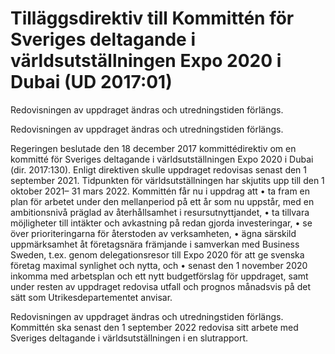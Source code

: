 # Tilläggsdirektiv till Kommittén för Sveriges deltagande i världsutställningen Expo 2020 i Dubai (UD 2017:01)

Redovisningen av uppdraget ändras och utredningstiden förlängs.

Redovisningen av uppdraget ändras och utredningstiden förlängs.

Regeringen beslutade den 18 december 2017 kommittédirektiv om en
kommitté för Sveriges deltagande i världsutställningen Expo 2020 i Dubai
(dir. 2017:130). Enligt direktiven skulle uppdraget redovisas senast den 1
september 2021.
Tidpunkten för världsutställningen har skjutits upp till den 1 oktober 2021–
31 mars 2022. Kommittén får nu i uppdrag att
• ta fram en plan för arbetet under den mellanperiod på ett år som nu
uppstår, med en ambitionsnivå präglad av återhållsamhet i
resursutnyttjandet,
• ta tillvara möjligheter till intäkter och avkastning på redan gjorda
investeringar,
• se över prioriteringarna för återstoden av verksamheten,
• ägna särskild uppmärksamhet åt företagsnära främjande i samverkan
med Business Sweden, t.ex. genom delegationsresor till Expo 2020 för
att ge svenska företag maximal synlighet och nytta, och
• senast den 1 november 2020 inkomma med arbetsplan och ett nytt
budgetförslag för uppdraget, samt under resten av uppdraget redovisa
utfall och prognos månadsvis på det sätt som Utrikesdepartementet
anvisar.

Redovisningen av uppdraget ändras och utredningstiden förlängs. Kommittén ska senast den 1 september 2022 redovisa sitt arbete med Sveriges deltagande i världsutställningen i en slutrapport.
